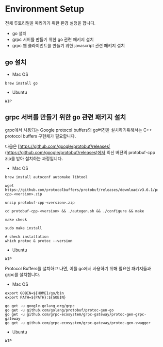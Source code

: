 
# Environment Setup

전체 튜토리얼을 따라가기 위한 환경 설정을 합니다.

* go 설치
* grpc 서버를 만들기 위한 go 관련 패키지 설치
* grpc 웹 클라이언트를 만들기 위한 javascript 관련 패키지 설치

## go 설치

* Mac OS
```
brew install go
```

* Ubuntu
```
WIP
```

## grpc 서버를 만들기 위한 go 관련 패키지 설치

grpc에서 사용되는 Google protocol buffers의 go버젼을 설치하기위해서는 C++ protocol buffers 구현체가 필요합니다. 

다음은 [https://github.com/google/protobuf/releases](https://github.com/google/protobuf/releases)에서 최신 버젼의 protobuf-cpp zip를 받아 설치하는 과정입니다.

* Mac OS
```
brew install autoconf automake libtool

wget https://github.com/protocolbuffers/protobuf/releases/download/v3.6.1/protobuf-cpp-<version>.zip

unzip protobuf-cpp-<version>.zip

cd protobuf-cpp-<version> && ./autogen.sh && ./configure && make

make check

sudo make install

# check installation
which protoc & protoc --version
```

* Ubuntu
```
WIP
```

Protocol Buffers를 설치하고 나면, 이를 go에서 사용하기 위해 필요한 패키지들과 grpc를 설치합니다.

* Mac OS
```
export GOBIN=${HOME}/go/bin
export PATH=${PATH}:${GOBIN}

go get -u google.golang.org/grpc
go get -u github.com/golang/protobuf/protoc-gen-go
go get -u github.com/grpc-ecosystem/grpc-gateway/protoc-gen-grpc-gateway
go get -u github.com/grpc-ecosystem/grpc-gateway/protoc-gen-swagger
```

* Ubuntu
```
WIP
```